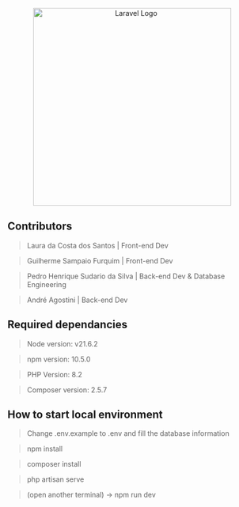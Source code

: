 <p align="center"><a href="https://laravel.com" target="_blank"><img src="https://raw.githubusercontent.com/laravel/art/master/logo-lockup/5%20SVG/2%20CMYK/1%20Full%20Color/laravel-logolockup-cmyk-red.svg" width="400" alt="Laravel Logo"></a></p>

## Contributors
> Laura da Costa dos Santos | Front-end Dev

> Guilherme Sampaio Furquim | Front-end Dev

> Pedro Henrique Sudario da Silva | Back-end Dev & Database Engineering

> André Agostini | Back-end Dev

## Required dependancies
> Node version: v21.6.2

> npm version: 10.5.0

> PHP Version: 8.2

> Composer version: 2.5.7

## How to start local environment
> Change .env.example to .env and fill the database information

> npm install

> composer install

> php artisan serve

> (open another terminal) -> npm run dev 
